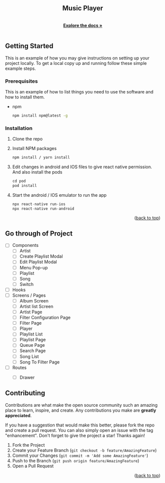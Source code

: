<!-- Improved compatibility of back to top link: See: https://github.com/othneildrew/Best-README-Template/pull/73 -->
<a name="readme-top"></a>


<!-- PROJECT LOGO -->
<br />
<div align="center">
  

<h2 align="center">Music Player</h2>

  <p align="center">
    <!-- project_description -->
    <br />
    <a href="https://github.com/trancker/Music_palyer"><strong>Explore the docs »</strong></a>
    <br />
    <br />
    
  </p>
</div>











<!-- GETTING STARTED -->
## Getting Started

This is an example of how you may give instructions on setting up your project locally.
To get a local copy up and running follow these simple example steps.

### Prerequisites

This is an example of how to list things you need to use the software and how to install them.
* npm
  ```sh
  npm install npm@latest -g
  ```

### Installation


1. Clone the repo

2. Install NPM packages
   ```sh
   npm install / yarn install
   ```
3. Edit changes in android and IOS files to give react native permission. And also install the pods
   ```js
   cd pod
   pod install
   ```
4. Start the android / IOS emulator to run the app
   ```js
   npx react-native run-ios
   npx react-native run-android
   ```
<p align="right">(<a href="#readme-top">back to top</a>)</p>



<!-- ROADMAP -->
## Go through of Project


- [ ] Components
    - [ ] Artist
    - [ ] Create Playlist Modal
    - [ ] Edit Playlist Modal
    - [ ] Menu Pop-up
    - [ ] Playlist
    - [ ] Song
    - [ ] Switch

- [ ] Hooks
- [ ] Screens / Pages
    - [ ] Album Screen
    - [ ] Artist list Screen
    - [ ] Artist Page
    - [ ] Filter Configuration Page
    - [ ] Filter Page
    - [ ] Player
    - [ ] Playlist List
    - [ ] Playlist Page
    - [ ] Queue Page
    - [ ] Search Page
    - [ ] Song List
    - [ ] Song To Filter Page

- [ ] Routes
    - [ ] Drawer




<!-- CONTRIBUTING -->
## Contributing

Contributions are what make the open source community such an amazing place to learn, inspire, and create. Any contributions you make are **greatly appreciated**.

If you have a suggestion that would make this better, please fork the repo and create a pull request. You can also simply open an issue with the tag "enhancement".
Don't forget to give the project a star! Thanks again!

1. Fork the Project
2. Create your Feature Branch (`git checkout -b feature/AmazingFeature`)
3. Commit your Changes (`git commit -m 'Add some AmazingFeature'`)
4. Push to the Branch (`git push origin feature/AmazingFeature`)
5. Open a Pull Request

<p align="right">(<a href="#readme-top">back to top</a>)</p>









